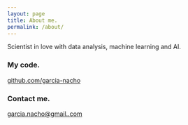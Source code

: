 ```yaml
---
layout: page
title: About me.
permalink: /about/
---
```


Scientist in love with data analysis, machine learning and AI.

### My code.

[github.com/garcia-nacho](https://github.com/garcia-nacho)

### Contact me.

[garcia.nacho@gmail..com](mailto:ohcan.aicrag@gmail.com)
